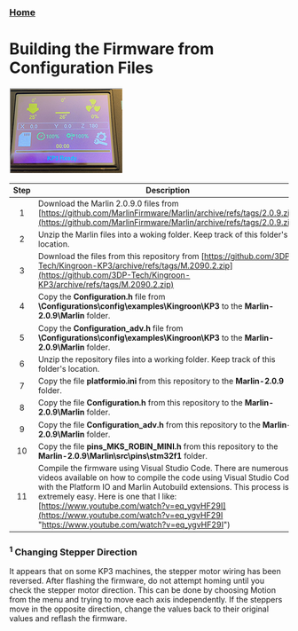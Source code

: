 ### [Home](https://3dp-tech.github.io/Kingroon-KP3/)

# Building the Firmware from Configuration Files
![](https://github.com/3DP-Tech/Kingroon-KP3/raw/main/Images/screen-205.png)

|Step|Description|
|:-:|-|
|1|Download the Marlin 2.0.9.0 files from [https://github.com/MarlinFirmware/Marlin/archive/refs/tags/2.0.9.zip](https://github.com/MarlinFirmware/Marlin/archive/refs/tags/2.0.9.zip)|
|2|Unzip the Marlin files into a woking folder. Keep track of this folder's location.|
|3|Download the files from this repository from [https://github.com/3DP-Tech/Kingroon-KP3/archive/refs/tags/M.2090.2.zip](https://github.com/3DP-Tech/Kingroon-KP3/archive/refs/tags/M.2090.2.zip)|
|4|Copy the **Configuration.h** file from **\Configurations\config\examples\Kingroon\KP3** to the **Marlin-2.0.9\Marlin** folder.|
|5|Copy the **Configuration_adv.h** file from **\Configurations\config\examples\Kingroon\KP3** to the **Marlin-2.0.9\Marlin** folder.|
|6|Unzip the repository files into a working folder. Keep track of this folder's location.|
|7|Copy the file **platformio.ini** from this repository to the **Marlin-2.0.9** folder.|
|8|Copy the file **Configuration.h** from this repository to the **Marlin-2.0.9\Marlin** folder.|
|9|Copy the file **Configuration_adv.h** from this repository to the **Marlin-2.0.9\Marlin** folder.|
|10|Copy the file **pins_MKS_ROBIN_MINI.h** from this repository to the **Marlin-2.0.9\Marlin\src\pins\stm32f1** folder.|
|11|Compile the firmware using Visual Studio Code. There are numerous videos available on how to compile the code using Visual Studio Code with the Platform IO and Marlin Autobuild extensions. This process is extremely easy. Here is one that I like: [https://www.youtube.com/watch?v=eq_ygvHF29I](https://www.youtube.com/watch?v=eq_ygvHF29I "https://www.youtube.com/watch?v=eq_ygvHF29I")|

### <sup>1</sup> Changing Stepper Direction
It appears that on some KP3 machines, the stepper motor wiring has been reversed. After flashing the firmware, do not attempt homing until you check the stepper motor direction. This can be done by choosing Motion from the menu and trying to move each axis independently. If the steppers move in the opposite direction, change the values back to their original values and reflash the firmware.

